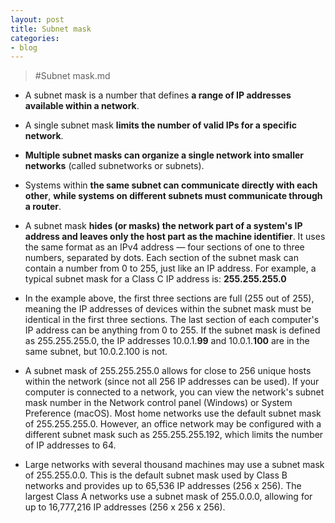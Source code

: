```yaml
---
layout: post
title: Subnet mask
categories:
- blog
---
```


> #Subnet mask.md

* A subnet mask is a number that defines **a range of IP addresses available within a network**. 
* A single subnet mask **limits the number of valid IPs for a specific network**. 
* **Multiple subnet masks can organize a single network into smaller networks** (called subnetworks or subnets). 
* Systems within **the same subnet can communicate directly with each other**, **while systems on different subnets must communicate through a router**.

* A subnet mask **hides (or masks) the network part of a system's IP address and leaves only the host part as the machine identifier**. It uses the same format as an IPv4 address — four sections of one to three numbers, separated by dots. Each section of the subnet mask can contain a number from 0 to 255, just like an IP address. For example, a typical subnet mask for a Class C IP address is: **255.255.255.0**

* In the example above, the first three sections are full (255 out of 255), meaning the IP addresses of devices within the subnet mask must be identical in the first three sections. The last section of each computer's IP address can be anything from 0 to 255. If the subnet mask is defined as 255.255.255.0, the IP addresses 10.0.1.**99** and 10.0.1.**100** are in the same subnet, but 10.0.2.100 is not.

* A subnet mask of 255.255.255.0 allows for close to 256 unique hosts within the network (since not all 256 IP addresses can be used).
If your computer is connected to a network, you can view the network's subnet mask number in the Network control panel (Windows) or System Preference (macOS). Most home networks use the default subnet mask of 255.255.255.0. However, an office network may be configured with a different subnet mask such as 255.255.255.192, which limits the number of IP addresses to 64.

* Large networks with several thousand machines may use a subnet mask of 255.255.0.0. This is the default subnet mask used by Class B networks and provides up to 65,536 IP addresses (256 x 256). The largest Class A networks use a subnet mask of 255.0.0.0, allowing for up to 16,777,216 IP addresses (256 x 256 x 256).
